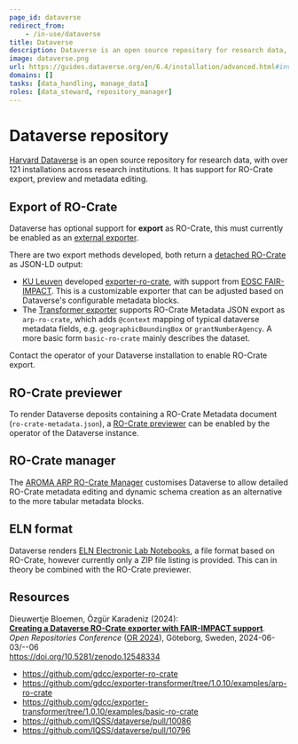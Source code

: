```yaml
---
page_id: dataverse
redirect_from:
    - /in-use/dataverse
title: Dataverse
description: Dataverse is an open source repository for research data, with over 121 installations across research institutions.  It has optional support for RO-Crate export, preview and metadata editing.
image: dataverse.png
url: https://guides.dataverse.org/en/6.4/installation/advanced.html#inventory-of-external-exporters
domains: []
tasks: [data_handling, manage_data]
roles: [data_steward, repository_manager]
---
```


# Dataverse repository
 
[Harvard Dataverse](https://dataverse.harvard.edu/) is an open source repository for research data, with over 121 installations across research institutions.  It has support for RO-Crate export, preview and metadata editing.

## Export of RO-Crate

Dataverse has optional support for **export** as RO-Crate, this must currently be enabled as an [external exporter](https://guides.dataverse.org/en/6.4/installation/advanced.html#external-metadata-exporters). 

There are two export methods developed, both return a [detached RO-Crate](specification/1.2/structure#detached-ro-crate-package) as JSON-LD output:

* [KU Leuven](https://www.kuleuven.be/) developed [exporter-ro-crate](https://github.com/gdcc/exporter-ro-crate), with support from [EOSC FAIR-IMPACT](https://fair-impact.eu/support-offer-2-enabling-fair-signposting-and-ro-crate-contentmetadata-discovery-and-consumption). This is a customizable exporter that can be adjusted based on Dataverse's configurable metadata blocks.
* The [Transformer exporter](https://github.com/gdcc/exporter-transformer) supports RO-Crate Metadata JSON export as `arp-ro-crate`, which adds `@context` mapping of typical dataverse metadata fields, e.g. `geographicBoundingBox` or `grantNumberAgency`. A more basic form `basic-ro-crate` mainly describes the dataset. 

Contact the operator of your Dataverse installation to enable RO-Crate export.

## RO-Crate previewer 

To render Dataverse deposits containing a RO-Crate Metadata document (`ro-crate-metadata.json`), a [RO-Crate previewer](https://github.com/gdcc/dataverse-previewers/blob/1.4/5.2curlcommands.md#ro-crate-previewer-beta) can be enabled by the operator of the Dataverse instance. 

## RO-Crate manager

The [AROMA ARP RO-Crate Manager](aroma) customises Dataverse to allow detailed RO-Crate metadata editing and dynamic schema creation as an alternative to the more tabular metadata blocks.


## ELN format

Dataverse renders [ELN Electronic Lab Notebooks](eln), a file format based on RO-Crate, however currently only a ZIP file listing is provided. This can in theory be combined with the RO-Crate previewer.


## Resources

Dieuwertje Bloemen, Özgür Karadeniz (2024):  
[**Creating a Dataverse RO-Crate exporter with FAIR-IMPACT support**](https://doi.org/10.5281/zenodo.12548334).  
_Open Repositories Conference_ ([OR 2024](https://or2024.openrepositories.org/)), Göteborg, Sweden, 2024-06-03/--06  
<https://doi.org/10.5281/zenodo.12548334>

* <https://github.com/gdcc/exporter-ro-crate>
* <https://github.com/gdcc/exporter-transformer/tree/1.0.10/examples/arp-ro-crate>
* <https://github.com/gdcc/exporter-transformer/tree/1.0.10/examples/basic-ro-crate>
* <https://github.com/IQSS/dataverse/pull/10086>
* <https://github.com/IQSS/dataverse/pull/10796>
